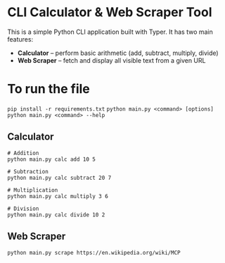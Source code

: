 # CLI Calculator & Web Scraper Tool
This is a simple Python CLI application built with Typer.
It has two main features:
- **Calculator** – perform basic arithmetic (add, subtract, multiply, divide)
- **Web Scraper** – fetch and display all visible text from a given URL

# To run the file
 `pip install -r requirements.txt`
 `python main.py <command> [options]`
 `python main.py <command> --help`

 ## Calculator
 ```
 # Addition
 python main.py calc add 10 5

 # Subtraction
 python main.py calc subtract 20 7

 # Multiplication
 python main.py calc multiply 3 6

 # Division
 python main.py calc divide 10 2

 ```

 ## Web Scraper
 `python main.py scrape https://en.wikipedia.org/wiki/MCP`
